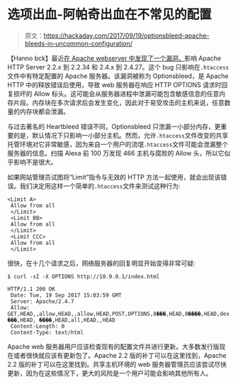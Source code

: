 # 选项出血-阿帕奇出血在不常见的配置

> 原文：<https://hackaday.com/2017/09/19/optionsbleed-apache-bleeds-in-uncommon-configuration/>

【Hanno bck】最近[在 Apache webserver 中发现了一个漏洞，](https://blog.fuzzing-project.org/60-Optionsbleed-HTTP-OPTIONS-method-can-leak-Apaches-server-memory.html)影响 Apache HTTP Server 2.2.x 到 2.2.34 和 2.4.x 到 2.4.27。这个 bug 只影响在`.htaccess`文件中有特定配置的 Apache 服务器。该漏洞被称为 Optionsbleed，是 Apache HTTP 中的释放错误后使用，导致 web 服务器在响应 HTTP OPTIONS 请求时回复损坏的 Allow 标头。这可能会从服务器进程中泄漏可能包含敏感信息的任意内存片段。内存块在多次请求后会发生变化，因此对于易受攻击的主机来说，任意数量的内存块都会泄漏。

与过去著名的 Heartbleed 错误不同，Optionsbleed 只泄漏一小部分内存，更重要的是，默认情况下只影响一小部分主机。然而，允许`.htaccess`文件改变的共享托管环境对它非常敏感，因为来自一个用户的流氓`.htaccess`文件可能会泄漏整个服务器的信息。扫描 Alexa 前 100 万发现 466 主机与腐败的 Allow 头，所以它似乎影响不是很大。

如果网站管理员试图将“Limit”指令与无效的 HTTP 方法一起使用，就会出现该错误。我们决定用这样一个简单的`.htaccess`文件来测试这种行为:

```
<Limit A>
 Allow from all
 </Limit>
 <Limit BB>
 Allow from all
 </Limit>
 <Limit CCC>
 Allow from all
 </Limit>
```

很快，在十几个请求之后，网络服务器的回复明显开始变得非常可疑:

```
$ curl -sI -X OPTIONS http://10.9.0.1/index.html

HTTP/1.1 200 OK
 Date: Tue, 19 Sep 2017 15:03:59 GMT
 Server: Apache/2.4.7
 Allow: GET,HEAD,,allow,HEAD,,allow,HEAD,POST,OPTIONS,8���,HEAD,8����,HEAD,dex.html,HEAD, ���,HEAD, ����,HEAD,all,HEAD,,HEAD
 Content-Length: 0
 Content-Type: text/html
```

Apache web 服务器用户应该检查现有的配置文件并进行更新。大多数发行版现在或者很快就应该有更新包了。Apache 2.2 版的补丁可以在这里找到，Apache 2.2 版的补丁可以在这里找到。共享主机环境的 web 服务器管理员应该尝试尽快更新，因为在这些情况下，更大的风险是一个用户可能会影响其他所有人。